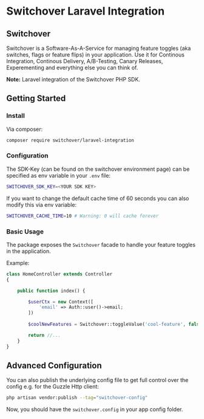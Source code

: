 # Switchover Laravel Integration

## Switchover

Switchover is a Software-As-A-Service for managing feature toggles (aka switches, flags or feature flips) in your application. Use it for Continous Integration, Continous Delivery, A/B-Testing, Canary Releases, Experementing and everything else you can think of.

__Note:__
Laravel integration of the Switchover PHP SDK. 

## Getting Started

### Install
Via composer:

```bash
composer require switchover/laravel-integration
```

### Configuration

The SDK-Key (can be found on the switchover environment page) can be specified as env variable in your `.env` file:

```bash
SWITCHOVER_SDK_KEY=<YOUR SDK KEY>
```

If you want to change the default cache time of 60 seconds you can also modify this via env variable:

```bash
SWITCHOVER_CACHE_TIME=10 # Warning: 0 will cache forever
```

### Basic Usage

The package exposes the `Switchover` facade to handle your feature toggles in the application. 

Example:
```php
class HomeController extends Controller
{

    public function index() {

        $userCtx = new Context([
            'email' => Auth::user()->email;
        ])
        
        $coolNewFeatures = Switchover::toggleValue('cool-feature', false, $userCtx);

        return //...
    }
}
```

## Advanced Configuration

You can also publish the underlying config file to get full control over the config e.g. for the Guzzle Http client:

```bash
php artisan vendor:publish --tag="switchover-config"
```

Now, you should have the `switchover.config` in your app config folder.
